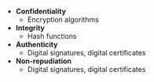 - **Confidentiality**
	- Encryption algorithms
- **Integrity**
	- Hash functions
-	**Authenticity**
	- Digital signatures, digital certificates
-	**Non-repudiation**
	- Digital signatures, digital certificates